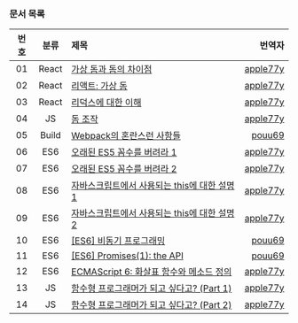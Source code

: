 ### 문서 목록

| 번호 | 분류 | 제목  | 번역자 |
| :--------: | :--------: | :------------ | ------------: |
|01| React| [가상 돔과 돔의 차이점](https://github.com/FEDevelopers/tech.description/wiki/가상-돔과-돔의-차이점) | [apple77y](https://github.com/apple77y) |
|02|React| [리액트: 가상 돔](https://github.com/FEDevelopers/tech.description/wiki/리액트:-가상-돔) | [apple77y](https://github.com/apple77y) |
|03|React| [리덕스에 대한 이해](https://github.com/FEDevelopers/tech.description/wiki/%EB%A6%AC%EB%8D%95%EC%8A%A4%EC%97%90-%EB%8C%80%ED%95%9C-%EC%9D%B4%ED%95%B4) | [apple77y](https://github.com/apple77y) |
|04|JS| [돔 조작](https://github.com/FEDevelopers/tech.description/wiki/돔-조작) | [apple77y](https://github.com/apple77y) |
|05|Build| [Webpack의 혼란스런 사항들](https://github.com/FEDevelopers/tech.description/wiki/Webpack%EC%9D%98-%ED%98%BC%EB%9E%80%EC%8A%A4%EB%9F%B0-%EC%82%AC%ED%95%AD%EB%93%A4) | [pouu69](https://github.com/pouu69) |
|06|ES6| [오래된 ES5 꼼수를 버려라 1](https://github.com/FEDevelopers/tech.description/wiki/오래된-ES5-꼼수를-버려라-1) | [apple77y](https://github.com/apple77y) |
|07|ES6| [오래된 ES5 꼼수를 버려라 2](https://github.com/FEDevelopers/tech.description/wiki/오래된-ES5-꼼수를-버려라-2) | [apple77y](https://github.com/apple77y) |
|08|ES6| [자바스크립트에서 사용되는 this에 대한 설명 1](https://github.com/FEDevelopers/tech.description/wiki/%EC%9E%90%EB%B0%94%EC%8A%A4%ED%81%AC%EB%A6%BD%ED%8A%B8%EC%97%90%EC%84%9C-%EC%82%AC%EC%9A%A9%EB%90%98%EB%8A%94-this%EC%97%90-%EB%8C%80%ED%95%9C-%EC%84%A4%EB%AA%85-1) | [apple77y](https://github.com/apple77y) |
|09|ES6| [자바스크립트에서 사용되는 this에 대한 설명 2](https://github.com/FEDevelopers/tech.description/wiki/%EC%9E%90%EB%B0%94%EC%8A%A4%ED%81%AC%EB%A6%BD%ED%8A%B8%EC%97%90%EC%84%9C-%EC%82%AC%EC%9A%A9%EB%90%98%EB%8A%94-this%EC%97%90-%EB%8C%80%ED%95%9C-%EC%84%A4%EB%AA%85-2) | [apple77y](https://github.com/apple77y) |
|10|ES6| [[ES6] 비동기 프로그래밍](https://github.com/FEDevelopers/tech.description/wiki/%5BES6%5D-%EB%B9%84%EB%8F%99%EA%B8%B0-%ED%94%84%EB%A1%9C%EA%B7%B8%EB%9E%98%EB%B0%8D) | [pouu69](https://github.com/pouu69) |
|11|ES6| [[ES6] Promises(1): the API](https://github.com/FEDevelopers/tech.description/wiki/%5BES6%5D-Promises(1):-the-API) | [pouu69](https://github.com/pouu69) |
|12|ES6| [ECMAScript 6: 화살표 함수와 메소드 정의](https://github.com/FEDevelopers/tech.description/wiki/ECMAScript-6:-%ED%99%94%EC%82%B4%ED%91%9C-%ED%95%A8%EC%88%98%EC%99%80-%EB%A9%94%EC%86%8C%EB%93%9C-%EC%A0%95%EC%9D%98) | [apple77y](https://github.com/apple77y) |
|13|JS| [함수형 프로그래머가 되고 싶다고? (Part 1)](https://github.com/FEDevelopers/tech.description/wiki/%ED%95%A8%EC%88%98%ED%98%95-%ED%94%84%EB%A1%9C%EA%B7%B8%EB%9E%98%EB%A8%B8%EA%B0%80-%EB%90%98%EA%B3%A0-%EC%8B%B6%EB%8B%A4%EA%B3%A0%3F-(Part-1)) | [apple77y](https://github.com/apple77y) |
|14|JS| [함수형 프로그래머가 되고 싶다고? (Part 2)](https://github.com/FEDevelopers/tech.description/wiki/%ED%95%A8%EC%88%98%ED%98%95-%ED%94%84%EB%A1%9C%EA%B7%B8%EB%9E%98%EB%A8%B8%EA%B0%80-%EB%90%98%EA%B3%A0-%EC%8B%B6%EB%8B%A4%EA%B3%A0%3F-(Part-2)) | [apple77y](https://github.com/apple77y) |
